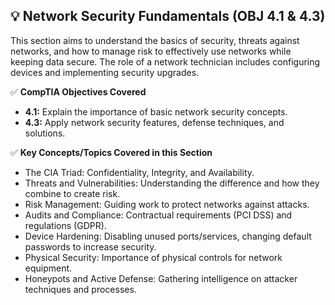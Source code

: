 ## 💡 Network Security Fundamentals (OBJ 4.1 & 4.3)

This section aims to understand the basics of security, threats against networks, and how to manage risk to effectively use networks while keeping data secure. The role of a network technician includes configuring devices and implementing security upgrades.

✅ **CompTIA Objectives Covered**
- **4.1:** Explain the importance of basic network security concepts.
- **4.3:** Apply network security features, defense techniques, and solutions.

✅ **Key Concepts/Topics Covered in this Section**
- The CIA Triad: Confidentiality, Integrity, and Availability.
- Threats and Vulnerabilities: Understanding the difference and how they combine to create risk.
- Risk Management: Guiding work to protect networks against attacks.
- Audits and Compliance: Contractual requirements (PCI DSS) and regulations (GDPR).
- Device Hardening: Disabling unused ports/services, changing default passwords to increase security.
- Physical Security: Importance of physical controls for network equipment.
- Honeypots and Active Defense: Gathering intelligence on attacker techniques and processes.